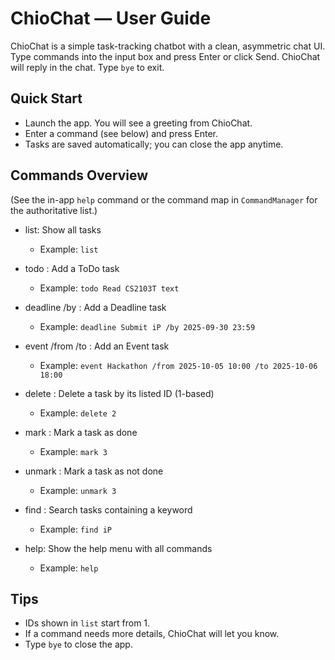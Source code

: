 # ChioChat — User Guide

ChioChat is a simple task-tracking chatbot with a clean, asymmetric chat UI. Type commands into the input box and press Enter or click Send. ChioChat will reply in the chat. Type `bye` to exit.

## Quick Start
- Launch the app. You will see a greeting from ChioChat.
- Enter a command (see below) and press Enter.
- Tasks are saved automatically; you can close the app anytime.

## Commands Overview
(See the in-app `help` command or the command map in `CommandManager` for the authoritative list.)

- list: Show all tasks
  - Example: `list`

- todo <desc>: Add a ToDo task
  - Example: `todo Read CS2103T text`

- deadline <desc> /by <time>: Add a Deadline task
  - Example: `deadline Submit iP /by 2025-09-30 23:59`

- event <desc> /from <start> /to <end>: Add an Event task
  - Example: `event Hackathon /from 2025-10-05 10:00 /to 2025-10-06 18:00`

- delete <id>: Delete a task by its listed ID (1-based)
  - Example: `delete 2`

- mark <id>: Mark a task as done
  - Example: `mark 3`

- unmark <id>: Mark a task as not done
  - Example: `unmark 3`

- find <keyword>: Search tasks containing a keyword
  - Example: `find iP`

- help: Show the help menu with all commands
  - Example: `help`

## Tips
- IDs shown in `list` start from 1.
- If a command needs more details, ChioChat will let you know.
- Type `bye` to close the app.